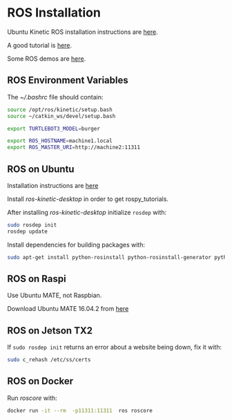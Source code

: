 # ROS Installation 

Ubuntu Kinetic ROS installation instructions are [here](http://wiki.ros.org/kinetic/Installation/Ubuntu).

A good tutorial is [here](http://wiki.ros.org/ROS/Tutorials).

Some ROS demos are [here](https://github.com/athenian-robotics/ros-demos).

## ROS Environment Variables

The *~/.bashrc* file should contain:

```bash
source /opt/ros/kinetic/setup.bash
source ~/catkin_ws/devel/setup.bash

export TURTLEBOT3_MODEL=burger

export ROS_HOSTNAME=machine1.local
export ROS_MASTER_URI=http://machine2:11311
```

## ROS on Ubuntu

Installation instructions are [here](http://wiki.ros.org/kinetic/Installation/Ubuntu)

Install *ros-kinetic-desktop* in order to get rospy_tutorials.

After installing *ros-kinetic-desktop* initialize `rosdep` with:
```bash
sudo rosdep init
rosdep update
```

Install dependencies for building packages with:

```bash
sudo apt-get install python-rosinstall python-rosinstall-generator python-wstool build-essential
```

## ROS on Raspi

Use Ubuntu MATE, not Raspbian.

Download Ubuntu MATE 16.04.2 from [here](https://ubuntu-mate.org/download/)

## ROS on Jetson TX2

If `sudo rosdep init` returns an error about a website being down, fix it with:
```bash
sudo c_rehash /etc/ss/certs
```
 
## ROS on Docker

Run *roscore* with:
```bash
docker run -it --rm  -p11311:11311  ros roscore
```





